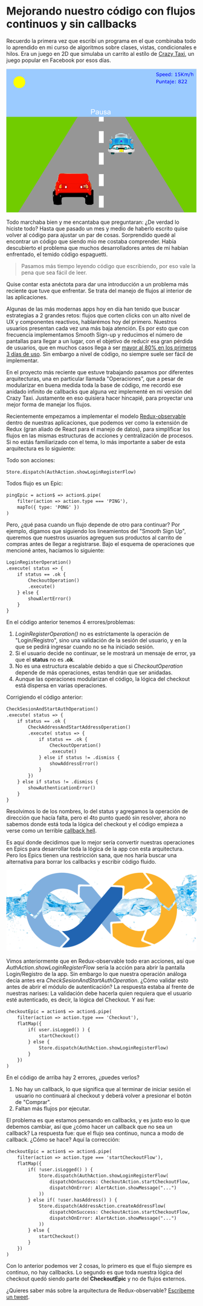 <meta name="date" content="Apr 14, 2019" />
<meta name="image" content="https://github.com/cjortegon/camiloortegon-public/raw/master/seo/redux-observable-flow.png" />
<meta name="language" content="es" />

# Mejorando nuestro código con flujos continuos y sin callbacks

Recuerdo la primera vez que escribí un programa en el que combinaba todo lo aprendido en mi curso de algoritmos sobre clases, vistas, condicionales e hilos. Era un juego en 2D que simulaba un carrito al estílo de [Crazy Taxi](http://games144.com/game/36431n-crazy-taxi-facebook-game.php#play), un juego popular en Facebook por esos días.

![40;;](https://github.com/cjortegon/camiloortegon-public/raw/master/post/2019/media/first-cart-game.png)

Todo marchaba bien y me encantaba que preguntaran: ¿De verdad lo hiciste todo? Hasta que pasado un mes y medio de haberlo escrito quise volver al código para ajustar un par de cosas. Sorprendido quedé al encontrar un código que siendo mio me costaba comprender. Había descubierto el problema que muchos desarrolladores antes de mi habían enfrentado, el temido código espaguetti.

>   Pasamos más tiempo leyendo código que escribiendo, por eso vale la pena que sea fácil de leer.

Quise contar esta anéctota para dar una introducción a un problema más reciente que tuve que enfrentar. Se trata del manejo de flujos al interior de las aplicaciones.

Algunas de las más modernas apps hoy en día han tenido que buscar estrategias a 2 grandes retos: flujos que corten clicks con un alto nivel de UX y componentes reactivos, hablarémos hoy del primero. Nuestros usuarios presentan cada vez una más baja atención. Es por esto que con frecuencia implementamos Smooth Sign-up y reducimos el número de pantallas para llegar a un lugar, con el objetivo de reducir esa gran pérdida de usuarios, que en muchos casos llega a ser [mayor al 80% en los primeros 3 días de uso](https://www.linkedin.com/pulse/losing-80-mobile-users-normal-why-best-apps-do-better-andrew-chen/). Sin embargo a nivel de código, no siempre suele ser fácil de implementar.

En el proyecto más reciente que estuve trabajando pasamos por diferentes arquitecturas, una en particular llamada "Operaciones", que a pesar de modularizar en buena medida toda la base de código, me recordó ese anidado infinito de callbacks que alguna vez implementé en mi versión del Crazy Taxi. Justamente en eso quisiera hacer hincapié, para proyectar una mejor forma de manejar los flujos.

Recientemente empezamos a implementar el modelo [Redux-observable](https://redux-observable.js.org/) dentro de nuestras aplicaciones, que podemos ver como la extensión de Redux (gran aliado de React para el manejo de datos), para simplificar los flujos en las mismas estructuras de acciones y centralización de procesos. Si no estás familiarizado con el tema, lo más importante a saber de esta arquitectura es lo siguiente:

Todo son acciones:
>   
    Store.dispatch(AuthAction.showLoginRegisterFlow)

Todos flujo es un Epic:
>   
    pingEpic = action$ => action$.pipe(
        filter(action => action.type === 'PING'),
        mapTo({ type: 'PONG' })
    )

Pero, ¿qué pasa cuando un flujo depende de otro para continuar? Por ejemplo, digamos que siguiendo los lineamientos del "Smooth Sign Up", queremos que nuestros usuarios agreguen sus productos al carrito de compras antes de llegar a registrarse. Bajo el esquema de operaciones que mencioné antes, hacíamos lo siguiente:

>   
    LoginRegisterOperation()
    .execute( status => {
        if status == .ok {
            CheckoutOperation()
            .execute()
        } else {
            showAlertError()
        }
    }

En el código anterior tenemos 4 errores/problemas:
1. _LoginRegisterOperation()_ no es estríctamente la operación de "Login/Registro", sino una validación de la sesión del usuario, y en la que se pedirá ingresar cuando no se ha iniciado sesión.
2. Si el usuario decide no continuar, se le mostrará un mensaje de error, ya que el **status** no es **.ok**.
3. No es una estructura escalable debido a que si _CheckoutOperation_ depende de más operaciones, estas tendrán que ser anidadas.
4. Aunque las operaciones modularizan el código, la lógica del checkout está dispersa en varias operaciones.

Corrigiendo el código anterior:

>   
    CheckSesionAndStartAuthOperation()
    .execute( status => {
        if status == .ok {
            CheckAddressAndStartAddressOperation()
            .execute( status => {
                if status == .ok {
                    CheckoutOperation()
                    .execute()
                } else if status != .dismiss {
                    showAddressError()
                }
            })
        } else if status != .dismiss {
            showAuthenticationError()
        }
    }

Resolvimos lo de los nombres, lo del status y agregamos la operación de dirección que hacía falta, pero el 4to punto quedó sin resolver, ahora no sabemos donde está toda la lógica del checkout y el código empieza a verse como un terrible [callback hell](http://callbackhell.com/).

Es aquí donde decidimos que lo mejor sería convertir nuestras operaciones en Epics para desarrollar toda la lógica de la app con esta arquitectura. Pero los Epics tienen una restricción sana, que nos haría buscar una alternativa para borrar los callbacks y escribir código fluido.


![;;](https://github.com/cjortegon/camiloortegon-public/raw/master/post/2019/media/water-flow.png)

Vimos anteriormente que en Redux-observable todo eran acciones, así que _AuthAction.showLoginRegisterFlow_ sería la acción para abrir la pantalla Login/Registro de la app. Sin embargo lo que nuestra operación análoga decía antes era _CheckSesionAndStartAuthOperation_. ¿Cómo validar esto antes de abrir el módulo de autenticación? La respuesta estaba al frente de nuestras narises: La validación debe hacerla quien requiera que el usuario esté autenticado, es decir, la lógica del Checkout. Y así fue:

>   
    checkoutEpic = action$ => action$.pipe(
        filter(action => action.type === 'Checkout'),
        flatMap({
            if( user.isLogged() ) {
                startCheckout()
            } else {
                Store.dispatch(AuthAction.showLoginRegisterFlow)
            }
        })
    )

En el código de arriba hay 2 errores, ¿puedes verlos?
1. No hay un callback, lo que significa que al terminar de iniciar sesión el usuario no continuará al checkout y deberá volver a presionar el botón de "Comprar".
2. Faltan más flujos por ejecutar.

El problema es que estamos pensando en callbacks, y es justo eso lo que debemos cambiar, así que ¿cómo hacer un callback que no sea un callback? La respuesta fue: que el flujo sea continuo, nunca a modo de callback. ¿Cómo se hace? Aquí la corrección:

>   
    checkoutEpic = action$ => action$.pipe(
        filter(action => action.type === 'startCheckoutFlow'),
        flatMap({
            if( !user.isLogged() ) {
                Store.dispatch(AuthAction.showLoginRegisterFlow(
                    dispatchOnSuccess: CheckoutAction.startCheckoutFlow,
                    dispatchOnError: AlertAction.showMessage("...")
                ))
            } else if( !user.hasAddress() ) {
                Store.dispatch(AddressAction.createAddressFlow(
                    dispatchOnSuccess: CheckoutAction.startCheckoutFlow,
                    dispatchOnError: AlertAction.showMessage("...")
                ))
            } else {
                startCheckout()
            }
        })
    )

Con lo anterior podemos ver 2 cosas, lo primero es que el flujo siempre es continuo, no hay callbacks. Lo segundo es que toda nuestra lógica del checkout quedó siendo parte del **CheckoutEpic** y no de flujos externos.

¿Quieres saber más sobre la arquitectura de Redux-observable? [Escribeme un tweet](http://twitter.com/home?status=%40cjortegon%20escribe%20un%20tutorial%20sobre%20redux-observable.).
